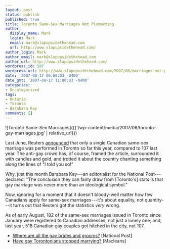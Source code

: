 ```yaml
---
layout: post
status: publish
published: true
title: Toronto Same-Sex Marriages Not Plummeting
author:
  display_name: Mark
  login: Mark
  email: mark@slapupsidethehead.com
  url: http://www.slapupsidethehead.com/
author_login: Mark
author_email: mark@slapupsidethehead.com
author_url: http://www.slapupsidethehead.com/
wordpress_id: 507
wordpress_url: http://www.slapupsidethehead.com/2007/08/marriages-not-plummeting/
date: '2007-08-17 06:00:03 -0400'
date_gmt: '2007-08-17 11:00:03 -0400'
categories:
- Uncategorized
tags:
- Ontario
- Toronto
- Barabara Kay
comments: []
---
```

![Toronto Same-Sex Marriages]({{'/wp-content/media/2007/08/toronto-gay-marriages.jpg' | relative_url}})

Last June, Reuters [announced](http://ca.today.reuters.com/news/newsArticle.aspx?type=domesticNews&storyID=uri:2007-06-22T222137Z_01_N22198155_RTRIDST_0_CANADA-SAMESEX-WEDDINGS-COL.XML&pageNumber=0&summit= "Uh, fact checking anyone?") that only a single Canadian same-sex marriage was performed in Toronto so far this year, compared to 107 last year. The anti-gay crowd has, of course, framed the article, surrounded it with candles and gold, and trotted it about the country chanting something along the lines of "I told you so!"

Why, just this month Barabara Kay---an editorialist for the National Post---declared: "The conclusion they can fairly draw from [Toronto's] stats is that gay marriage was never more than an ideological symbol."

Now, ignoring for a moment that it doesn't bloody-well matter how few Canadians apply for same-sex marriages---it's about equality, not quantity---it turns out that Reuters got the statistics _very_ wrong.

As of early August, 182 of the same-sex marriages issued in Toronto since January were registered to Canadian addresses, not just a lonely one; and, last year, 518 Canadian gay couples got hitched in the city, not 107.

- [Where are all the gay brides and grooms?](http://communities.canada.com/nationalpost/blogs/fullcomment/archive/2007/08/01/barbara-kay-asks-where-are-all-the-gay-brides-and-grooms.aspx) [National Post]
- [Have gay Torontonians stopped marrying?](http://www.macleans.ca/article.jsp?content=20070810_123722_8040) [Macleans]
